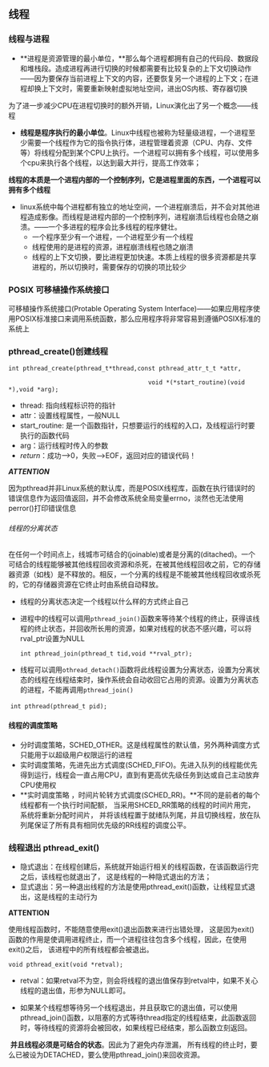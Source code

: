 ## 线程

### 线程与进程

- **进程是资源管理的最小单位，**那么每个进程都拥有自己的代码段、数据段和堆栈段。造成进程再进行切换的时候都需要有比较复杂的上下文切换动作——因为要保存当前进程上下文的内容，还要恢复另一个进程的上下文；在进程却换上下文时，需要重新映射虚拟地址空间，进出OS内核、寄存器切换

为了进一步减少CPU在进程切换时的额外开销，Linux演化出了另一个概念——线程

- **线程是程序执行的最小单位**。Linux中线程也被称为轻量级进程，一个进程至少需要一个线程作为它的指令执行体，进程管理着资源（CPU、内存、文件等）将线程分配到某个CPU上执行。一个进程可以拥有多个线程，可以使用多个cpu来执行各个线程，以达到最大并行，提高工作效率；

**线程的本质是一个进程内部的一个控制序列，它是进程里面的东西，一个进程可以拥有多个线程**

- linux系统中每个进程都有独立的地址空间，一个进程崩溃后，并不会对其他进程造成影像。而线程是进程内部的一个控制序列，进程崩溃后线程也会随之崩溃。——一个多进程的程序会比多线程的程序健壮。
  - 一个程序至少有一个进程，一个进程至少有一个线程
  - 线程使用的是进程的资源，进程崩溃线程也随之崩溃
  - 线程的上下文切换，要比进程更加快速。本质上线程的很多资源都是共享进程的，所以切换时，需要保存的切换的项比较少

### POSIX 可移植操作系统接口

可移植操作系统接口(Protable Operating System Interface)——如果应用程序使用POSIX标准接口来调用系统函数，那么应用程序将非常容易到遵循POSIX标准的系统上

### pthread_create()创建线程

`int pthread_create(pthread_t*thread,const pthread_attr_t_t *attr,`

`										void *(*start_routine)(void *),void *arg);`

- thread: 指向线程标识符的指针
- attr：设置线程属性，一般NULL
- start_routine: 是一个函数指针，只想要运行的线程的入口，及线程运行时要执行的函数代码
- arg：运行线程时传入的参数
- *return*：成功——>0，失败——>EOF，返回对应的错误代码！

***ATTENTION***

因为pthread并非Linux系统的默认库，而是POSIX线程库，函数在执行错误时的错误信息作为返回值返回，并不会修改系统全局变量errno，淡然也无法使用perror()打印错误信息

###### 线程的分离状态

在任何一个时间点上，线城市可结合的(joinable)或者是分离的(ditached)。一个可结合的线程能够被其他线程回收资源和杀死，在被其他线程回收之前，它的存储器资源（如栈）是不释放的。相反，一个分离的线程是不能被其他线程回收或杀死的，它的存储器资源在它终止时由系统自动释放。

- 线程的分离状态决定一个线程以什么样的方式终止自己

- 进程中的线程可以调用`pthread_join()`函数来等待某个线程的终止，获得该线程的终止状态，并回收所长用的资源，如果对线程的状态不感兴趣，可以将rval_ptr设置为NULL

  `int pthread_join(pthread_t tid,void **rval_ptr);`

- 线程可以调用`othread_detach()`函数将此线程设置为分离状态，设置为分离状态的线程在线程结束时，操作系统会自动收回它占用的资源。设置为分离状态的进程，不能再调用`pthread_join()`

​		`int pthread(pthread_t pid);`

#### 线程的调度策略

- 分时调度策略，SCHED_OTHER。这是线程属性的默认值，另外两种调度方式只能用于以超级用户权限运行的进程
- 实时调度策略，先进先出方式调度(SCHED_FIFO)。先进入队列的线程能优先得到运行，线程会一直占用CPU，直到有更高优先级任务到达或自己主动放弃CPU使用权
- **实时调度策略 ，时间片轮转方式调度(SCHED_RR)。**不同的是前者的每个线程都有一个执行时间配额， 当采用SHCED_RR策略的线程的时间片用完，系统将重新分配时间片， 并将该线程置于就绪队列尾，并且切换线程，放在队列尾保证了所有具有相同优先级的RR线程的调度公平。

### 线程退出 pthread_exit()

- 隐式退出：在线程创建后，系统就开始运行相关的线程函数，在该函数运行完之后，该线程也就退出了， 这是线程的一种隐式退出的方法；
- 显式退出：另一种退出线程的方法是使用pthread_exit()函数，让线程显式退出，这是线程的主动行为

**ATTENTION**

使用线程函数时，不能随意使用exit()退出函数来进行出错处理， 这是因为exit()函数的作用是使调用进程终止，而一个进程往往包含多个线程，因此，在使用exit()之后， 该进程中的所有线程都会被退出。

`void pthread_exit(void *retval);`

- retval：如果retval不为空，则会将线程的退出值保存到retval中，如果不关心线程的退出值，形参为NULL即可。

- 如果某个线程想等待另一个线程退出，并且获取它的退出值，可以使用pthread_join()函数，以阻塞的方式等待thread指定的线程结束，此函数返回时，等待线程的资源将会被回收，如果线程已经结束，那么函数立刻返回。

​		**并且线程必须是可结合的状态**。因此为了避免内存泄漏， 所有线程的终止时，要么已被设为DETACHED，要么使用pthread_join()来回收资源。

